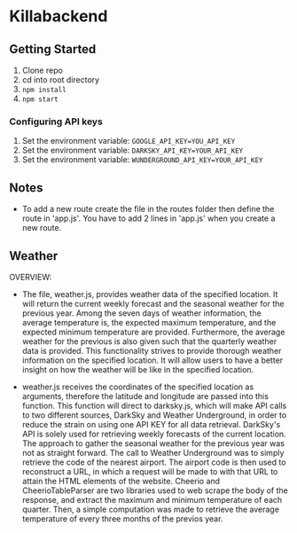 # Killabackend

## Getting Started
1. Clone repo
2. cd into root directory
3. ```npm install```
4. ```npm start```

### Configuring API keys
1. Set the environment variable: ```GOOGLE_API_KEY=YOU_API_KEY```
2. Set the environment variable: ```DARKSKY_API_KEY=YOUR_API_KEY```
3. Set the environment variable: ```WUNDERGROUND_API_KEY=YOUR_API_KEY```

## Notes
* To add a new route create the file in the routes folder then define the route in 'app.js'. You have to add 2 lines in 'app.js' when you create a new route.

## Weather

OVERVIEW:
* The file, weather.js, provides weather data of the specified location. It will return the current weekly forecast and the seasonal weather for the previous year.  Among the seven days of weather information, the average temperature is, the expected maximum temperature, and the expected minimum temperature are provided. Furthermore, the average weather for the previous is also given such that the quarterly weather data is provided.  This functionality strives to provide thorough weather information on the specified location. It will allow users to have a better insight on how the weather will be like in the specified location.

* weather.js receives the coordinates of the specified location as arguments, therefore the latitude and longitude are passed into this function. This function will direct to darksky.js, which will make API calls to two different sources, DarkSky and Weather Underground, in order to reduce the strain on using one API KEY for all data retrieval. DarkSky's API is solely used for retrieving weekly forecasts of the current location. The approach to gather the seasonal weather for the previous year was not as straight forward. The call to Weather Underground was to simply retrieve the code of the nearest airport. The airport code is then used to reconstruct a URL, in which a request will be made to with that URL to attain the HTML elements of the website. Cheerio and CheerioTableParser are two libraries used to web scrape the body of the response, and extract the maximum and minimum temperature of each quarter. Then, a simple computation was made to retrieve the average temperature of every three months of the previos year.
 